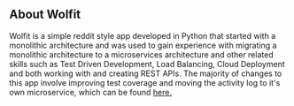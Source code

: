 ## About Wolfit
Wolfit is a simple reddit style app developed in Python that started with a monolithic architecture and was used to gain experience with migrating a monolithic architecture to a microservices architecture  and other related skills such as Test Driven Development, Load Balancing, Cloud Deployment and both working with and creating REST APIs. The majority of changes to this app involve improving test coverage and moving the activity log to it's own microservice, which can be found [here.](https://github.com/LeoThalman/Activity-Log)
